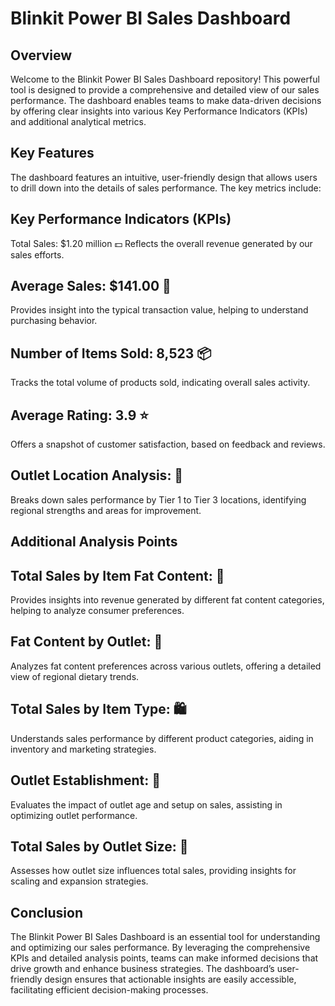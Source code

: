 #                                                                                    Blinkit Power BI Sales Dashboard
## Overview
Welcome to the Blinkit Power BI Sales Dashboard repository! This powerful tool is designed to provide a comprehensive and detailed view of our sales performance. The dashboard enables teams to make data-driven decisions by offering clear insights into various Key Performance Indicators (KPIs) and additional analytical metrics.

## Key Features
The dashboard features an intuitive, user-friendly design that allows users to drill down into the details of sales performance. The key metrics include:

## Key Performance Indicators (KPIs)
Total Sales: $1.20 million 💵
Reflects the overall revenue generated by our sales efforts.

## Average Sales: $141.00 🛒
Provides insight into the typical transaction value, helping to understand purchasing behavior.

## Number of Items Sold: 8,523 📦
Tracks the total volume of products sold, indicating overall sales activity.

## Average Rating: 3.9 ⭐
Offers a snapshot of customer satisfaction, based on feedback and reviews.

## Outlet Location Analysis: 📍
Breaks down sales performance by Tier 1 to Tier 3 locations, identifying regional strengths and areas for improvement.

## Additional Analysis Points
## Total Sales by Item Fat Content: 🍔
Provides insights into revenue generated by different fat content categories, helping to analyze consumer preferences.

## Fat Content by Outlet: 🏪
Analyzes fat content preferences across various outlets, offering a detailed view of regional dietary trends.

## Total Sales by Item Type: 🛍️
Understands sales performance by different product categories, aiding in inventory and marketing strategies.

## Outlet Establishment: 🏢
Evaluates the impact of outlet age and setup on sales, assisting in optimizing outlet performance.

## Total Sales by Outlet Size: 📏
Assesses how outlet size influences total sales, providing insights for scaling and expansion strategies.

## Conclusion
The Blinkit Power BI Sales Dashboard is an essential tool for understanding and optimizing our sales performance. By leveraging the comprehensive KPIs and detailed analysis points, teams can make informed decisions that drive growth and enhance business strategies. The dashboard’s user-friendly design ensures that actionable insights are easily accessible, facilitating efficient decision-making processes.

